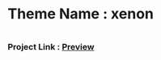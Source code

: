 # Theme Name : xenon
# <h3>Project Link : <a href="https://sumonrst.github.io/xenon/">Preview</a></h3>

